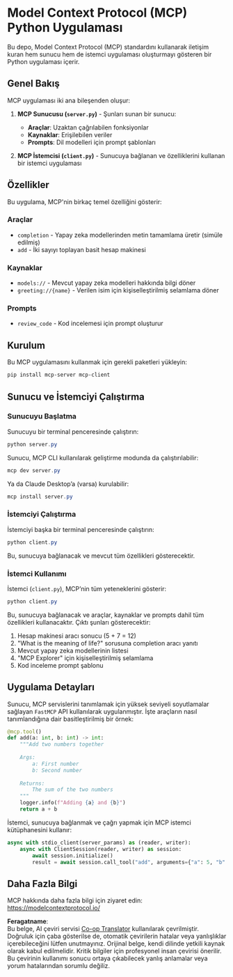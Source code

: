 <!--
CO_OP_TRANSLATOR_METADATA:
{
  "original_hash": "706b9b075dc484b73a053e6e9c709b4b",
  "translation_date": "2025-07-13T23:32:36+00:00",
  "source_file": "04-PracticalImplementation/samples/python/README.md",
  "language_code": "tr"
}
-->
# Model Context Protocol (MCP) Python Uygulaması

Bu depo, Model Context Protocol (MCP) standardını kullanarak iletişim kuran hem sunucu hem de istemci uygulaması oluşturmayı gösteren bir Python uygulaması içerir.

## Genel Bakış

MCP uygulaması iki ana bileşenden oluşur:

1. **MCP Sunucusu (`server.py`)** - Şunları sunan bir sunucu:
   - **Araçlar**: Uzaktan çağrılabilen fonksiyonlar
   - **Kaynaklar**: Erişilebilen veriler
   - **Prompts**: Dil modelleri için prompt şablonları

2. **MCP İstemcisi (`client.py`)** - Sunucuya bağlanan ve özelliklerini kullanan bir istemci uygulaması

## Özellikler

Bu uygulama, MCP'nin birkaç temel özelliğini gösterir:

### Araçlar
- `completion` - Yapay zeka modellerinden metin tamamlama üretir (simüle edilmiş)
- `add` - İki sayıyı toplayan basit hesap makinesi

### Kaynaklar
- `models://` - Mevcut yapay zeka modelleri hakkında bilgi döner
- `greeting://{name}` - Verilen isim için kişiselleştirilmiş selamlama döner

### Prompts
- `review_code` - Kod incelemesi için prompt oluşturur

## Kurulum

Bu MCP uygulamasını kullanmak için gerekli paketleri yükleyin:

```powershell
pip install mcp-server mcp-client
```

## Sunucu ve İstemciyi Çalıştırma

### Sunucuyu Başlatma

Sunucuyu bir terminal penceresinde çalıştırın:

```powershell
python server.py
```

Sunucu, MCP CLI kullanılarak geliştirme modunda da çalıştırılabilir:

```powershell
mcp dev server.py
```

Ya da Claude Desktop’a (varsa) kurulabilir:

```powershell
mcp install server.py
```

### İstemciyi Çalıştırma

İstemciyi başka bir terminal penceresinde çalıştırın:

```powershell
python client.py
```

Bu, sunucuya bağlanacak ve mevcut tüm özellikleri gösterecektir.

### İstemci Kullanımı

İstemci (`client.py`), MCP’nin tüm yeteneklerini gösterir:

```powershell
python client.py
```

Bu, sunucuya bağlanacak ve araçlar, kaynaklar ve prompts dahil tüm özellikleri kullanacaktır. Çıktı şunları gösterecektir:

1. Hesap makinesi aracı sonucu (5 + 7 = 12)
2. "What is the meaning of life?" sorusuna completion aracı yanıtı
3. Mevcut yapay zeka modellerinin listesi
4. "MCP Explorer" için kişiselleştirilmiş selamlama
5. Kod inceleme prompt şablonu

## Uygulama Detayları

Sunucu, MCP servislerini tanımlamak için yüksek seviyeli soyutlamalar sağlayan `FastMCP` API kullanılarak uygulanmıştır. İşte araçların nasıl tanımlandığına dair basitleştirilmiş bir örnek:

```python
@mcp.tool()
def add(a: int, b: int) -> int:
    """Add two numbers together
    
    Args:
        a: First number
        b: Second number
    
    Returns:
        The sum of the two numbers
    """
    logger.info(f"Adding {a} and {b}")
    return a + b
```

İstemci, sunucuya bağlanmak ve çağrı yapmak için MCP istemci kütüphanesini kullanır:

```python
async with stdio_client(server_params) as (reader, writer):
    async with ClientSession(reader, writer) as session:
        await session.initialize()
        result = await session.call_tool("add", arguments={"a": 5, "b": 7})
```

## Daha Fazla Bilgi

MCP hakkında daha fazla bilgi için ziyaret edin: https://modelcontextprotocol.io/

**Feragatname**:  
Bu belge, AI çeviri servisi [Co-op Translator](https://github.com/Azure/co-op-translator) kullanılarak çevrilmiştir. Doğruluk için çaba gösterilse de, otomatik çevirilerin hatalar veya yanlışlıklar içerebileceğini lütfen unutmayınız. Orijinal belge, kendi dilinde yetkili kaynak olarak kabul edilmelidir. Kritik bilgiler için profesyonel insan çevirisi önerilir. Bu çevirinin kullanımı sonucu ortaya çıkabilecek yanlış anlamalar veya yorum hatalarından sorumlu değiliz.